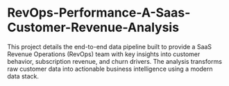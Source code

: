 # RevOps-Performance-A-Saas-Customer-Revenue-Analysis
This project details the end-to-end data pipeline built to provide a SaaS Revenue Operations (RevOps) team with key insights into customer behavior, subscription revenue, and churn drivers. The analysis transforms raw customer data into actionable business intelligence using a modern data stack.
